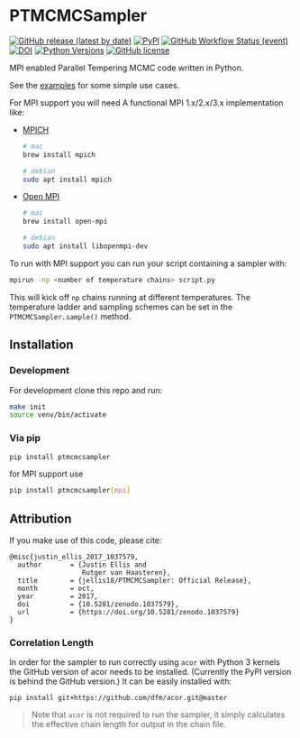 # PTMCMCSampler
[![GitHub release (latest by date)](https://img.shields.io/github/v/release/jellis18/PTMCMCSampler)](https://github.com/jellis18/PTMCMCSampler/releases/latest)
[![PyPI](https://img.shields.io/pypi/v/ptmcmcsampler)](https://pypi.org/project/ptmcmcsampler/)
[![GitHub Workflow Status (event)](https://img.shields.io/github/workflow/status/jellis18/PTMCMCSampler/CI%20targets?label=CI%20Tests)](https://github.com/jellis18/PTMCMCSampler/actions/workflows/ci_test.yml)
[![DOI](https://zenodo.org/badge/32821232.svg)](https://zenodo.org/badge/latestdoi/32821232)
[![Python Versions](https://img.shields.io/badge/python-3.6%2C%203.7%2C%203.8%2C%203.9-blue.svg)]()
[![GitHub license](https://img.shields.io/github/license/Naereen/StrapDown.js.svg)](https://github.com/jellis18/PTMCMCSampler/blob/master/LICENSE)


MPI enabled Parallel Tempering MCMC code written in Python.

See the [examples](https://github.com/jellis18/PTMCMCSampler/tree/master/examples) for some simple use cases.

For MPI support you will need A functional MPI 1.x/2.x/3.x implementation like:
* [MPICH](http://www.mpich.org/) 
  ```bash
  # mac
  brew install mpich

  # debian
  sudo apt install mpich
  ```
* [Open MPI](http://www.open-mpi.org/) 
  ```bash
  # mac
  brew install open-mpi

  # debian
  sudo apt install libopenmpi-dev
  ```


To run with MPI support you can run your script containing a sampler with:

```bash
mpirun -np <number of temperature chains> script.py
```
This will kick off `np` chains running at different temperatures. The temperature ladder and sampling schemes can be set in the `PTMCMCSampler.sample()` method.

## Installation

### Development
For development clone this repo and run:
```bash
make init
source venv/bin/activate
```

### Via pip
```bash
pip install ptmcmcsampler
```

for MPI support use
```bash
pip install ptmcmcsampler[mpi]
```




## Attribution

If you make use of this code, please cite:
```
@misc{justin_ellis_2017_1037579,
  author       = {Justin Ellis and
                  Rutger van Haasteren},
  title        = {jellis18/PTMCMCSampler: Official Release},
  month        = oct,
  year         = 2017,
  doi          = {10.5281/zenodo.1037579},
  url          = {https://doi.org/10.5281/zenodo.1037579}
}
```

### Correlation Length
In order for the sampler to run correctly using `acor` with Python 3 kernels the GitHub version of acor needs to be installed. (Currently the PyPI version is behind the GitHub version.) It can be easily installed with:
```
pip install git+https://github.com/dfm/acor.git@master
```
> Note that `acor` is not required to run the sampler, it simply calculates the effective chain length for output in the chain file.
